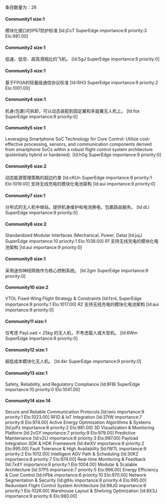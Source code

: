 条目数量为：28

#### Community1 size:1
模块化接口的IP67防护标准 [Id:jCcT SuperEdge importance:8 priority:3 Elo:981.00]

#### Community2 size:1
低速、低空、超高滑翔比的飞机。 [Id:5gJ SuperEdge importance:9 priority:0]

#### Community3 size:1
基于FPGA的轻量级通信协议标准 [Id:l5H3 SuperEdge importance:9 priority:2 Elo:1001.00]

#### Community4 size:1
机身(包裹)可拆卸，可以动态装配到固定翼和多旋翼无人机上。 [Id:fox SuperEdge importance:9 priority:0]

#### Community5 size:1
Leveraging Smartphone SoC Technology for Core Control: Utilize cost-effective processing, sensors, and communication components derived from smartphone SoCs within a robust flight control system architecture (potentially hybrid or hardened). [Id:hGg SuperEdge importance:9 priority:0]

#### Community6 size:2
动态能源管理策略的超边约束 [Id:cKUn SuperEdge importance:9 priority:1 Elo:1019.00]
支持无线充电的模块化电池架构 [Id:aui importance:9 priority:0]

#### Community7 size:1
分布式的无人机中继站。提供机身维护和电池换电，包裹路由服务。 [Id:dLl SuperEdge importance:9 priority:0]

#### Community8 size:2
Standardized Modular Interfaces (Mechanical, Power, Data) [Id:jujJ SuperEdge importance:10 priority:1 Elo:1038.00]
*R1* 支持无线充电的模块化电池架构 [Id:aui importance:9 priority:0]

#### Community9 size:1
采用迷你神经网络作为核心控制系统。 [Id:2gm SuperEdge importance:9 priority:0]

#### Community10 size:2
VTOL Fixed-Wing Flight Strategy & Constraints [Id:fznL SuperEdge importance:9 priority:1 Elo:1017.00]
*R2* 支持无线充电的模块化电池架构 [Id:aui importance:9 priority:0]

#### Community11 size:1
仅考虑 PayLoad < 25kg 的无人机，不考虑载人或大型机。 [Id:6Wm SuperEdge importance:9 priority:0]

#### Community12 size:1
超低成本模块化无人机。 [Id:4kr SuperEdge importance:9 priority:0]

#### Community13 size:1
Safety, Reliability, and Regulatory Compliance [Id:8FBi SuperEdge importance:10 priority:0 Elo:1041.00]

#### Community14 size:14
Secure and Reliable Communication Protocols [Id:iwio importance:9 priority:1 Elo:1023.00]
RFID & IoT Integration [Id:37tW importance:7 priority:8 Elo:974.00]
Active Energy Optimization Algorithms & Systems [Id:juPz importance:8 priority:2 Elo:981.00]
3D Visualization & Monitoring Platform [Id:2vGY importance:7 priority:9 Elo:979.00]
Predictive Maintenance [Id:v2LI importance:8 priority:3 Elo:997.00]
Payload Integration SDK & HDK Framework [Id:4wXV importance:8 priority:2 Elo:995.00]
Fault Tolerance & High Availability [Id:fW7L importance:9 priority:2 Elo:1012.00]
Intelligent AGV Path & Scheduling [Id:30KZ importance:8 priority:7 Elo:974.00]
Real-time Monitoring & Feedback [Id:7x4Y importance:9 priority:1 Elo:1004.00]
Modular & Scalable Architecture [Id:37P5 importance:7 priority:5 Elo:996.00]
Energy Efficiency & Cost Control [Id:hPbk importance:6 priority:10 Elo:970.00]
Network Segmentation & Security [Id:gtHu importance:8 priority:4 Elo:995.00]
Redundant Flight Control System Architecture [Id:98JG importance:9 priority:1 Elo:1026.00]
Warehouse Layout & Shelving Optimization [Id:8X3J importance:9 priority:6 Elo:980.00]
